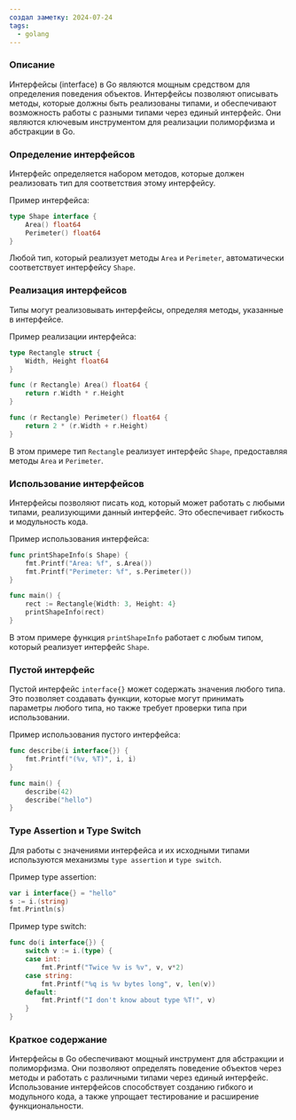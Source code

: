```yaml
---
создал заметку: 2024-07-24
tags:
  - golang
---
```

### Описание
Интерфейсы (interface) в Go являются мощным средством для определения поведения объектов. Интерфейсы позволяют описывать методы, которые должны быть реализованы типами, и обеспечивают возможность работы с разными типами через единый интерфейс. Они являются ключевым инструментом для реализации полиморфизма и абстракции в Go.

### Определение интерфейсов

Интерфейс определяется набором методов, которые должен реализовать тип для соответствия этому интерфейсу.

Пример интерфейса:
```go
type Shape interface {
    Area() float64
    Perimeter() float64
}
```
Любой тип, который реализует методы `Area` и `Perimeter`, автоматически соответствует интерфейсу `Shape`.

### Реализация интерфейсов

Типы могут реализовывать интерфейсы, определяя методы, указанные в интерфейсе.

Пример реализации интерфейса:
```go
type Rectangle struct {
    Width, Height float64
}

func (r Rectangle) Area() float64 {
    return r.Width * r.Height
}

func (r Rectangle) Perimeter() float64 {
    return 2 * (r.Width + r.Height)
}
```
В этом примере тип `Rectangle` реализует интерфейс `Shape`, предоставляя методы `Area` и `Perimeter`.

### Использование интерфейсов

Интерфейсы позволяют писать код, который может работать с любыми типами, реализующими данный интерфейс. Это обеспечивает гибкость и модульность кода.

Пример использования интерфейса:
```go
func printShapeInfo(s Shape) {
    fmt.Printf("Area: %f", s.Area())
    fmt.Printf("Perimeter: %f", s.Perimeter())
}

func main() {
    rect := Rectangle{Width: 3, Height: 4}
    printShapeInfo(rect)
}
```
В этом примере функция `printShapeInfo` работает с любым типом, который реализует интерфейс `Shape`.

### Пустой интерфейс

Пустой интерфейс `interface{}` может содержать значения любого типа. Это позволяет создавать функции, которые могут принимать параметры любого типа, но также требует проверки типа при использовании.

Пример использования пустого интерфейса:
```go
func describe(i interface{}) {
    fmt.Printf("(%v, %T)", i, i)
}

func main() {
    describe(42)
    describe("hello")
}
```

### Type Assertion и Type Switch

Для работы с значениями интерфейса и их исходными типами используются механизмы `type assertion` и `type switch`.

Пример type assertion:
```go
var i interface{} = "hello"
s := i.(string)
fmt.Println(s)
```

Пример type switch:
```go
func do(i interface{}) {
    switch v := i.(type) {
    case int:
        fmt.Printf("Twice %v is %v", v, v*2)
    case string:
        fmt.Printf("%q is %v bytes long", v, len(v))
    default:
        fmt.Printf("I don't know about type %T!", v)
    }
}
```

### Краткое содержание

Интерфейсы в Go обеспечивают мощный инструмент для абстракции и полиморфизма. Они позволяют определять поведение объектов через методы и работать с различными типами через единый интерфейс. Использование интерфейсов способствует созданию гибкого и модульного кода, а также упрощает тестирование и расширение функциональности.

